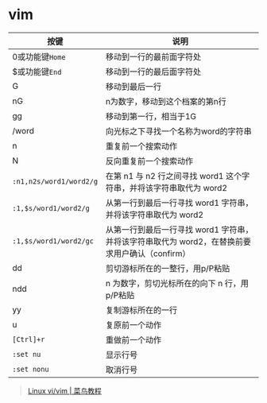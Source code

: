 # vim

| 按键                    | 说明                                                                                           |
| ----------------------- | ---------------------------------------------------------------------------------------------- |
| 0或功能键`Home`         | 移动到一行的最前面字符处                                                                       |
| $或功能键`End`          | 移动到一行的最后面字符处                                                                       |
| G                       | 移动到最后一行                                                                                 |
| nG                      | n为数字，移动到这个档案的第n行                                                                 |
| gg                      | 移动到第一行，相当于1G                                                                         |
| /word                   | 向光标之下寻找一个名称为word的字符串                                                           |
| n                       | 重复前一个搜索动作                                                                             |
| N                       | 反向重复前一个搜索动作                                                                         |
| `:n1,n2s/word1/word2/g` | 在第 n1 与 n2 行之间寻找 word1 这个字符串，并将该字符串取代为 word2                            |
| `:1,$s/word1/word2/g`   | 从第一行到最后一行寻找 word1 字符串，并将该字符串取代为 word2                                  |
| `:1,$s/word1/word2/gc`  | 从第一行到最后一行寻找 word1 字符串，并将该字符串取代为 word2，在替换前要求用户确认（confirm） |
| dd                      | 剪切游标所在的一整行，用p/P粘贴                                                                |
| ndd                     | n 为数字，剪切光标所在的向下 n 行，用p/P粘贴                                                   |
| yy                      | 复制游标所在的一行                                                                             |
| u                       | 复原前一个动作                                                                                 |
| `[Ctrl]+r`              | 重做前一个动作                                                                                 |
| `:set nu`               | 显示行号                                                                                       |
| `:set nonu`             | 取消行号                                                                                       |

> [Linux vi/vim | 菜鸟教程](https://www.runoob.com/linux/linux-vim.html)